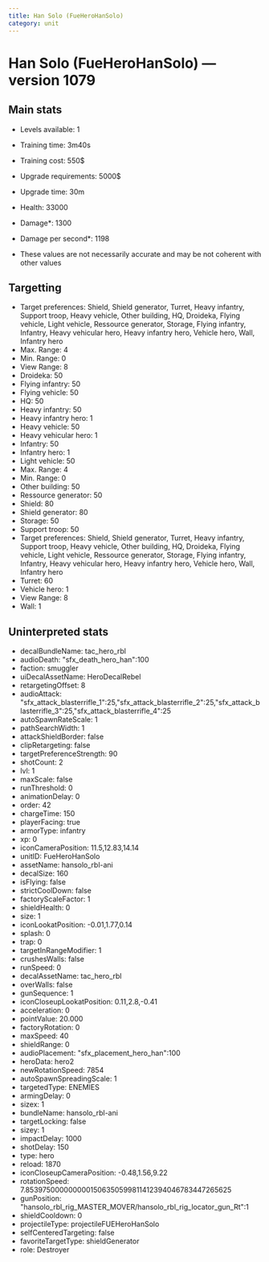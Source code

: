 ```yaml
---
title: Han Solo (FueHeroHanSolo)
category: unit
---
```


# Han Solo (FueHeroHanSolo) — version 1079

## Main stats

  * Levels available: 1
  * Training time: 3m40s
  * Training cost: 550$
  * Upgrade requirements: 5000$
  * Upgrade time: 30m
  * Health: 33000
  * Damage*: 1300
  * Damage per second*: 1198

* These values are not necessarily accurate and may be not coherent with other values

## Targetting

  * Target preferences: Shield, Shield generator, Turret, Heavy infantry, Support troop, Heavy vehicle, Other building, HQ, Droideka, Flying vehicle, Light vehicle, Ressource generator, Storage, Flying infantry, Infantry, Heavy vehicular hero, Heavy infantry hero, Vehicle hero, Wall, Infantry hero
  * Max. Range: 4
  * Min. Range: 0
  * View Range: 8
  * Droideka: 50
  * Flying infantry: 50
  * Flying vehicle: 50
  * HQ: 50
  * Heavy infantry: 50
  * Heavy infantry hero: 1
  * Heavy vehicle: 50
  * Heavy vehicular hero: 1
  * Infantry: 50
  * Infantry hero: 1
  * Light vehicle: 50
  * Max. Range: 4
  * Min. Range: 0
  * Other building: 50
  * Ressource generator: 50
  * Shield: 80
  * Shield generator: 80
  * Storage: 50
  * Support troop: 50
  * Target preferences: Shield, Shield generator, Turret, Heavy infantry, Support troop, Heavy vehicle, Other building, HQ, Droideka, Flying vehicle, Light vehicle, Ressource generator, Storage, Flying infantry, Infantry, Heavy vehicular hero, Heavy infantry hero, Vehicle hero, Wall, Infantry hero
  * Turret: 60
  * Vehicle hero: 1
  * View Range: 8
  * Wall: 1

## Uninterpreted stats

  * decalBundleName: tac_hero_rbl
  * audioDeath: "sfx_death_hero_han":100
  * faction: smuggler
  * uiDecalAssetName: HeroDecalRebel
  * retargetingOffset: 8
  * audioAttack: "sfx_attack_blasterrifle_1":25,"sfx_attack_blasterrifle_2":25,"sfx_attack_blasterrifle_3":25,"sfx_attack_blasterrifle_4":25
  * autoSpawnRateScale: 1
  * pathSearchWidth: 1
  * attackShieldBorder: false
  * clipRetargeting: false
  * targetPreferenceStrength: 90
  * shotCount: 2
  * lvl: 1
  * maxScale: false
  * runThreshold: 0
  * animationDelay: 0
  * order: 42
  * chargeTime: 150
  * playerFacing: true
  * armorType: infantry
  * xp: 0
  * iconCameraPosition: 11.5,12.83,14.14
  * unitID: FueHeroHanSolo
  * assetName: hansolo_rbl-ani
  * decalSize: 160
  * isFlying: false
  * strictCoolDown: false
  * factoryScaleFactor: 1
  * shieldHealth: 0
  * size: 1
  * iconLookatPosition: -0.01,1.77,0.14
  * splash: 0
  * trap: 0
  * targetInRangeModifier: 1
  * crushesWalls: false
  * runSpeed: 0
  * decalAssetName: tac_hero_rbl
  * overWalls: false
  * gunSequence: 1
  * iconCloseupLookatPosition: 0.11,2.8,-0.41
  * acceleration: 0
  * pointValue: 20.000
  * factoryRotation: 0
  * maxSpeed: 40
  * shieldRange: 0
  * audioPlacement: "sfx_placement_hero_han":100
  * heroData: hero2
  * newRotationSpeed: 7854
  * autoSpawnSpreadingScale: 1
  * targetedType: ENEMIES
  * armingDelay: 0
  * sizex: 1
  * bundleName: hansolo_rbl-ani
  * targetLocking: false
  * sizey: 1
  * impactDelay: 1000
  * shotDelay: 150
  * type: hero
  * reload: 1870
  * iconCloseupCameraPosition: -0.48,1.56,9.22
  * rotationSpeed: 7.8539750000000001506350599811412394046783447265625
  * gunPosition: "hansolo_rbl_rig_MASTER_MOVER/hansolo_rbl_rig_locator_gun_Rt":1
  * shieldCooldown: 0
  * projectileType: projectileFUEHeroHanSolo
  * selfCenteredTargeting: false
  * favoriteTargetType: shieldGenerator
  * role: Destroyer

